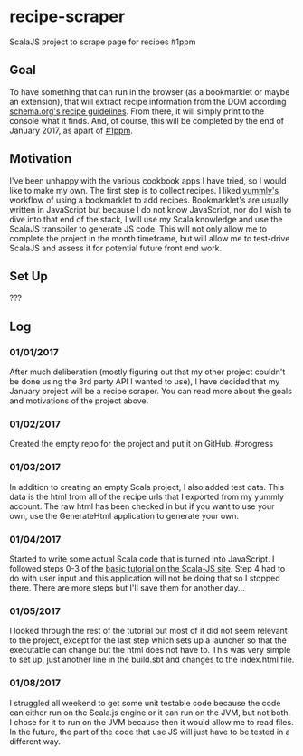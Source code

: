 # recipe-scraper

ScalaJS project to scrape page for recipes #1ppm

## Goal
To have something that can run in the browser (as a bookmarklet or maybe an extension), that will extract recipe 
information from the DOM according [schema.org's recipe guidelines](https://schema.org/Recipe). From there, it will 
simply print to the console what it finds. And, of course, this will be completed by the end of January 2017, as apart 
of [#1ppm](https://github.com/1ppm/1ppmLog).

## Motivation
I've been unhappy with the various cookbook apps I have tried, so I would like to make my own. The first step is to 
collect recipes. I liked [yummly's](yummly.com) workflow of using a bookmarklet to add recipes. Bookmarklet's are 
usually written in JavaScript but because I do not know JavaScript, nor do I wish to dive into that end of the stack,
I will use my Scala knowledge and use the ScalaJS transpiler to generate JS code. This will not only allow me to
complete the project in the month timeframe, but will allow me to test-drive ScalaJS and assess it for potential future
front end work.

## Set Up
???

## Log

### 01/01/2017
After much deliberation (mostly figuring out that my other project couldn't be done using the 3rd party API I wanted to 
use), I have decided that my January project will be a recipe scraper. You can read more about the goals and motivations
of the project above.


### 01/02/2017
Created the empty repo for the project and put it on GitHub. \#progress

### 01/03/2017
In addition to creating an empty Scala project, I also added test data. This data is the html from all of the recipe 
urls that I exported from my yummly account. The raw html has been checked in but if you want to use your own, use the 
GenerateHtml application to generate your own.

### 01/04/2017
Started to write some actual Scala code that is turned into JavaScript. I followed steps 0-3 of the [basic tutorial
on the Scala-JS site](http://www.scala-js.org/tutorial/basic/). Step 4 had to do with user input and this application
will not be doing that so I stopped there. There are more steps but I'll save them for another day...

### 01/05/2017
I looked through the rest of the tutorial but most of it did not seem relevant to the project, except for the last step
which sets up a launcher so that the executable can change but the html does not have to. This was very simple to set
up, just another line in the build.sbt and changes to the index.html file.

### 01/08/2017
I struggled all weekend to get some unit testable code because the code can either run on the Scala.js engine or it can run on the JVM, but not both. I chose for it to run on the JVM because then it would allow me to read files. In the future, the part of the code that use JS will just have to be tested in a different way.
